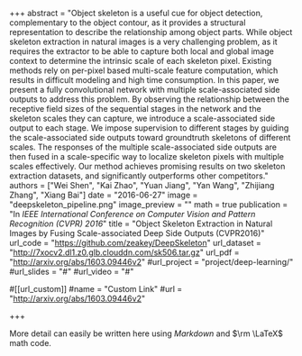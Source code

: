 +++
abstract = "Object skeleton is a useful cue for object detection, complementary to the object contour, as it provides a structural representation to describe the relationship among object parts. While object skeleton extraction in natural images is a very challenging problem, as it requires the extractor to be able to capture both local and global image context to determine the intrinsic scale of each skeleton pixel. Existing methods rely on per-pixel based multi-scale feature computation, which results in difficult modeling and high time consumption. In this paper, we present a fully convolutional network with multiple scale-associated side outputs to address this problem. By observing the relationship between the receptive field sizes of the sequential stages in the network and the skeleton scales they can capture, we introduce a scale-associated side output to each stage. We impose supervision to different stages by guiding the scale-associated side outputs toward groundtruth skeletons of different scales. The responses of the multiple scale-associated side outputs are then fused in a scale-specific way to localize skeleton pixels with multiple scales effectively. Our method achieves promising results on two skeleton extraction datasets, and significantly outperforms other competitors."
authors = ["Wei Shen", "Kai Zhao", "Yuan Jiang", "Yan Wang", "Zhijiang Zhang", "Xiang Bai"]
date = "2016-06-27"
image = "deepskeleton_pipeline.png"
image_preview = ""
math = true
publication = "In *IEEE International Conference on Computer Vision and Pattern Recognition (CVPR) 2016*"
title = "Object Skeleton Extraction in Natural Images by Fusing Scale-associated Deep Side Outputs (CVPR2016)"
url_code = "https://github.com/zeakey/DeepSkeleton"
url_dataset = "http://7xocv2.dl1.z0.glb.clouddn.com/sk506.tar.gz"
url_pdf = "http://arxiv.org/abs/1603.09446v2"
#url_project = "project/deep-learning/"
#url_slides = "#"
#url_video = "#"

#[[url_custom]]
#name = "Custom Link"
#url = "http://arxiv.org/abs/1603.09446v2"

+++

More detail can easily be written here using *Markdown* and $\rm \LaTeX$ math code.